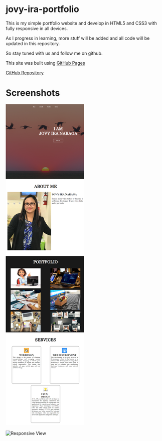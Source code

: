 # jovy-ira-portfolio

This is my simple portfolio website and develop in HTML5 and CSS3 with fully responsive in all devices.

As I progress in learning, more stuff will be added and all code will be updated in this repository. 

So stay tuned with us and follow me on github.

This site was built using [GitHub Pages](https://jlnaraga.github.io/jovy-ira-portfolio/)

[GitHub Repository](https://github.com/Jlnaraga/jovy-ira-portfolio.git)

# Screenshots
![Desktop View](./sceenshots/jovy-ira-portfolio.desktop-view.png)

![Responsive View](./sceenshots/jovy-ira-portfolio.responsive-view.png)